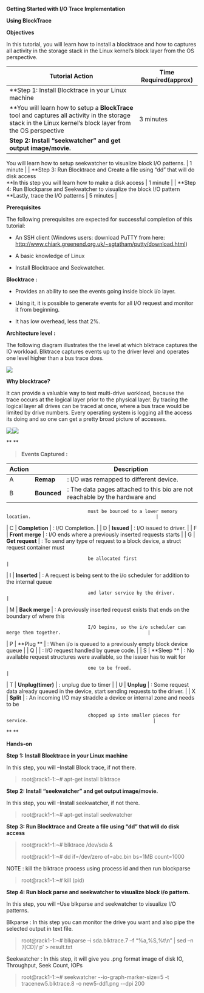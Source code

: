 **Getting Started with I/O Trace Implementation**

**Using BlockTrace**

**Objectives**

In this tutorial, you will learn how to install a blocktrace and how to captures all activity in the storage stack in the Linux kernel’s block layer from the OS perspective.

| **Tutorial Action**                                                                                                                                          | **Time Required(approx)** |
|--------------------------------------------------------------------------------------------------------------------------------------------------------------|---------------------------|
| **Step 1: Install Blocktrace in your Linux machine                                                                                                           
 **You will learn how to setup a **BlockTrace** tool and captures all activity in the storage stack in the Linux kernel’s block layer from the OS perspective  | 3 minutes                 |
| **Step 2: Install “seekwatcher” and get output image/movie.**                                                                                                
                                                                                                                                                               
 You will learn how to setup seekwatcher to visualize block I/O patterns.                                                                                      | 1 minute                  |
| **Step 3: Run Blocktrace and Create a file using “dd” that will do disk access                                                                               
 **In this step you will learn how to make a disk access                                                                                                       | 1 minute                  |
| **Step 4: Run Blockparse and Seekwatcher to visualize the block I/O pattern                                                                                  
 **Lastly, trace the I/O patterns                                                                                                                              | 5 minutes                 |

**Prerequisites**

The following prerequisites are expected for successful completion of this tutorial:

-   An SSH client (Windows users: download PuTTY from here: <http://www.chiark.greenend.org.uk/~sgtatham/putty/download.html>)

-   A basic knowledge of Linux

-   Install Blocktrace and Seekwatcher.

**Blocktrace :**

-   Provides an ability to see the events going inside block i/o layer.

-   Using it, it is possible to generate events for all I/O request and monitor it from beginning.

-   It has low overhead, less that 2%.

**Architecture level :**

The following diagram illustrates the the level at which blktrace captures the IO workload. Blktrace captures events up to the driver level and operates one level higher than a bus trace does.

![](_chameleon/cloud/block-trace/media/image2.png)

**Why blocktrace?**

It can provide a valuable way to test multi-drive workload, because the trace occurs at the logical layer prior to the physical layer. By tracing the logical layer all drives can be traced at once, where a bus trace would be limited by drive numbers. Every operating system is logging all the access its doing and so one can get a pretty broad picture of accesses.

![](_chameleon/cloud/block-trace/media/image3.emf)![](_chameleon/cloud/block-trace/media/image4.emf)

**
**

> **Events Captured :**

| **Action** |                   | **Description**                                                                         |
|------------|-------------------|-----------------------------------------------------------------------------------------|
| A          | **Remap**         | : I/O was remapped to different device.                                                 |
| B          | **Bounced**       | : The data pages attached to this bio are not reachable by the hardware and             
                                                                                                                           
                                  must be bounced to a lower memory location.                                              |
| C          | **Completion**    | : I/O Completion.                                                                       |
| D          | **Issued**        | : I/O issued to driver.                                                                 |
| F          | **Front merge**   | : I/O ends where a previously inserted requests starts                                  |
| G          | **Get request**   | : To send any type of request to a block device, a struct request container must        
                                                                                                                           
                                  be allocated first                                                                       |
| I          | **Inserted**      | : A request is being sent to the i/o scheduler for addition to the internal queue       
                                                                                                                           
                                  and later service by the driver.                                                         |
| M          | **Back merge**    | : A previously inserted request exists that ends on the boundary of where this          
                                                                                                                           
                                  I/O begins, so the i/o scheduler can merge them together.                                |
| P          | **Plug **         | : When i/o is queued to a previously empty block device queue                           |
| Q          |                   | : I/O request handled by queue code.                                                    |
| S          | **Sleep **        | : No available request structures were available, so the issuer has to wait for         
                                                                                                                           
                                  one to be freed.                                                                         |
| T          | **Unplug(timer)** | : unplug due to timer                                                                   |
| U          | **Unplug**        | : Some request data already queued in the device, start sending requests to the driver. |
| X          | **Split**         | : An incoming I/O may straddle a device or internal zone and needs to be                
                                                                                                                           
                                  chopped up into smaller pieces for service.                                              |

**
**

**Hands-on**

**Step 1: Install Blocktrace in your Linux machine**

In this step, you will –Install Block trace, if not there.

> root@rack1-1:~\# apt-get install blktrace

**Step 2: Install “seekwatcher” and get output image/movie.**

In this step, you will –Install seekwatcher, if not there.

> root@rack1-1:~\# apt-get install seekwatcher

**Step 3: Run Blocktrace and Create a file using “dd” that will do disk access**

> root@rack1-1:~\# blktrace /dev/sda &
>
> root@rack1-1:~\# dd if=/dev/zero of=abc.bin bs=1MB count=1000

NOTE : kill the blktrace process using process id and then run blockparse

> root@rack1-1:~\# kill (pid)

**Step 4: Run block parse and seekwatcher to visualize block i/o pattern.**

In this step, you will –Use blkparse and seekwatcher to visualize I/O patterns.

Blkparse : In this step you can monitor the drive you want and also pipe the selected output in text file.

> root@rack1-1:~\# blkparse –i sda.blktrace.7 –f “%a,%S,%t\\n” | sed –n ‘/\[CD\]/ p’ &gt; result.txt

Seekwatcher : In this step, it will give you .png format image of disk IO, Throughput, Seek Count, IOPs

> root@rack1-1:~\# seekwatcher --io-graph-marker-size=5 -t tracenew5.blktrace.8 -o new5-dd1.png --dpi 200
